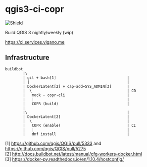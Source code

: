 # qgis3-ci-copr

[![Shield](https://shield.lwan.ws/img/u7BZky/qgis)](https://ci.services.vigano.me/#/builders/qgis)

Build QGIS 3 nightly/weekly (wip)

https://ci.services.vigano.me

## Infrastructure
```flat
buildbot
        |\
        | git + bash[1]                                |
        | |                                            |
        | DockerLatent[2] + cap-add=SYS_ADMIN[3]       |
        |  \                                           | CD
        |   mock - copr-cli                            |
        |   |                                          |
        |   COPR (build)                               |
        |  
        |\                                             | 
        | DockerLatent[2]                              |
        |  \                                           |
        |   COPR (enable)                              | CI
        |   |                                          |                           
        |   dnf install                                | 
```
[1] https://github.com/qgis/QGIS/pull/5333 and https://github.com/qgis/QGIS/pull/5275 <br>
[2] http://docs.buildbot.net/latest/manual/cfg-workers-docker.html <br>
[3] https://docker-py.readthedocs.io/en/1.10.4/hostconfig/